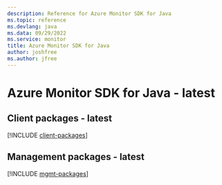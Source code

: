 ```yaml
---
description: Reference for Azure Monitor SDK for Java
ms.topic: reference
ms.devlang: java
ms.data: 09/29/2022
ms.service: monitor
title: Azure Monitor SDK for Java
author: joshfree
ms.author: jfree
---
```

# Azure Monitor SDK for Java - latest

## Client packages - latest
[!INCLUDE [client-packages](monitor-client-index.md)]
## Management packages - latest
[!INCLUDE [mgmt-packages](monitor-mgmt-index.md)]